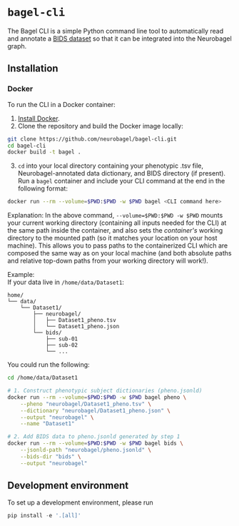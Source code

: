 # `bagel-cli`

The Bagel CLI is a simple Python command line tool to automatically read and annotate a 
[BIDS dataset](https://bids-specification.readthedocs.io/en/stable/) 
so that it can be integrated into the Neurobagel graph.

## Installation
### Docker
To run the CLI in a Docker container:
1. [Install Docker](https://docs.docker.com/get-docker/).
2. Clone the repository and build the Docker image locally:
```bash
git clone https://github.com/neurobagel/bagel-cli.git
cd bagel-cli
docker build -t bagel .
```
3. `cd` into your local directory containing your phenotypic .tsv file, Neurobagel-annotated data dictionary, and BIDS directory (if present). Run a `bagel` container and include your CLI command at the end in the following format:
```bash
docker run --rm --volume=$PWD:$PWD -w $PWD bagel <CLI command here>
```
Explanation: In the above command, `--volume=$PWD:$PWD -w $PWD` mounts your current working directory (containing all inputs needed for the CLI) at the same path inside the container, and also sets the _container's_ working directory to the mounted path (so it matches your location on your host machine). This allows you to pass paths to the containerized CLI which are composed the same way as on your local machine (and both absolute paths and relative top-down paths from your working directory will work!).

Example:  
If your data live in `/home/data/Dataset1`:
```
home/
└── data/
    └── Dataset1/
        ├── neurobagel/
        │   ├── Dataset1_pheno.tsv
        │   └── Dataset1_pheno.json
        └── bids/
            ├── sub-01
            ├── sub-02
            └── ...
```

You could run the following:
```bash
cd /home/data/Dataset1

# 1. Construct phenotypic subject dictionaries (pheno.jsonld)
docker run --rm --volume=$PWD:$PWD -w $PWD bagel pheno \
    --pheno "neurobagel/Dataset1_pheno.tsv" \
    --dictionary "neurobagel/Dataset1_pheno.json" \
    --output "neurobagel" \
    --name "Dataset1"

# 2. Add BIDS data to pheno.jsonld generated by step 1
docker run --rm --volume=$PWD:$PWD -w $PWD bagel bids \
    --jsonld-path "neurobagel/pheno.jsonld" \
    --bids-dir "bids" \
    --output "neurobagel"
```

## Development environment

To set up a development environment, please run
```python
pip install -e '.[all]'
```
